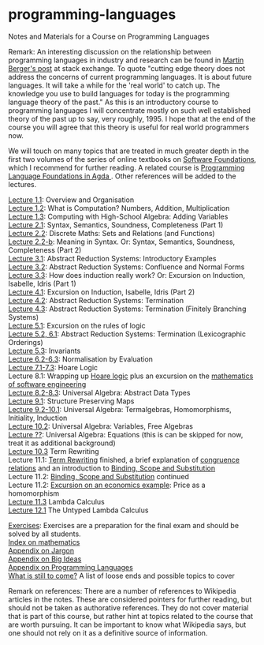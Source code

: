 # programming-languages
Notes and Materials for a Course on Programming Languages

Remark: An interesting discussion on the relationship between programming languages in industry and research can be found in [Martin Berger's post](https://cstheory.stackexchange.com/questions/24884/use-of-process-calculi-and-pl-theory-for-modern-programming-language-development) at stack exchange. To quote "cutting edge theory does not address the concerns of current programming languages. It is about future languages. It will take a while for the 'real world' to catch up. The knowledge you use to build languages for today is the programming language theory of the past." As this is an introductory course to programming languages I will concentrate mostly on such well established theory of the past up to say, very roughly, 1995. I hope that at the end of the course you will agree that this theory is useful for real world programmers now.

We will touch on many topics that are treated in much greater depth in the first two volumes of the series of online textbooks on [Software Foundations](https://softwarefoundations.cis.upenn.edu/current/index.html), which I recommend for further reading. A related course is [Programming Language Foundations in Agda
](https://plfa.github.io/Preface/). Other references will be added to the lectures. 

[Lecture 1.1](https://github.com/alexhkurz/programming-languages/blob/master/lecture-1.1.md): Overview and Organisation  
[Lecture 1.2](https://github.com/alexhkurz/programming-languages/blob/master/lecture-1.2.md): What is Computation? Numbers, Addition, Multiplication  
[Lecture 1.3](https://github.com/alexhkurz/programming-languages/blob/master/lecture-1.3.md): Computing with High-School Algebra: Adding Variables  
[Lecture 2.1](https://hackmd.io/hILQksyiTUW4mXxxOSF7eQ): Syntax, Semantics, Soundness, Completeness (Part 1)     
[Lecture 2.2](https://hackmd.io/s/B1gOX4lO7): Discrete Maths: Sets and Relations (and Functions)  
[Lecture 2.2-b](https://hackmd.io/s/SyIA3Lx_Q): Meaning in Syntax. Or: Syntax, Semantics, Soundness, Completeness (Part 2)  
[Lecture 3.1](https://hackmd.io/s/rkk0tgxu7): Abstract Reduction Systems: Introductory Examples  
[Lecture 3.2](https://hackmd.io/s/B1DPNGEdm): Abstract Reduction Systems: Confluence and Normal Forms  
[Lecture 3.3](https://hackmd.io/s/H1panO_um): How does induction really work? Or: Excursion on Induction, Isabelle, Idris (Part 1)  
[Lecture 4.1](https://hackmd.io/s/HyV1IYYd7): Excursion on Induction, Isabelle, Idris (Part 2)  
[Lecture 4.2](https://hackmd.io/s/BkXUkyw_Q): Abstract Reduction Systems: Termination  
[Lecture 4.3](https://hackmd.io/s/S1KcSWeYQ): Abstract Reduction Systems: Termination (Finitely Branching Systems)    
[Lecture 5.1](https://hackmd.io/s/Hyxy7veIKX): Excursion on the rules of logic  
[Lecture 5.2, 6.1](https://hackmd.io/s/HyddlMKtX):  Abstract Reduction Systems: Termination (Lexicographic Orderings)  
[Lecture 5.3](https://hackmd.io/s/rysQwJ2KX):  Invariants    
[Lecture 6.2-6.3](https://hackmd.io/s/rkqjXBW9X): Normalisation by Evaluation   
[Lecture 7.1-7.3](https://hackmd.io/s/H1STFZVq7): Hoare Logic  
Lecture 8.1: Wrapping up [Hoare logic](https://hackmd.io/s/H1STFZVq7) plus an excursion on the [mathematics of software engineering](https://hackmd.io/s/rJNFdNzo7)  
[Lecture 8.2-8.3](https://hackmd.io/s/Hk7_Dfyj7): Universal Algebra: Abstract Data Types  
[Lecture 9.1](https://hackmd.io/s/HkYir7AiQ): Structure Preserving Maps  
[Lecture 9.2-10.1](https://hackmd.io/s/Bymo_vCj7): Universal Algebra: Termalgebras, Homomorphisms, Initiality, Induction   
[Lecture 10.2](https://hackmd.io/s/By3OtPAsQ): Universal Algebra: Variables, Free Algebras  
[Lecture ??](https://hackmd.io/s/HyMesfK3Q): Universal Algebra: Equations (this is can be skipped for now, treat it as additional background)  
[Lecture 10.3](https://hackmd.io/s/BJLCzAKnQ) Term Rewriting   
Lecture 11.1: [Term Rewriting](https://hackmd.io/s/BJLCzAKnQ) finished, a brief explanation of  [congruence relations](https://hackmd.io/s/HyMesfK3Q#Congruence-relations) and an introduction to  [Binding, Scope and Substitution](https://hackmd.io/s/SkQzDC6n7)  
Lecture 11.2:  [Binding, Scope and Substitution](https://hackmd.io/s/SkQzDC6n7)  continued  
Lecture 11.2:  [Excursion on an economics example](https://hackmd.io/s/rkUxnAgTQ): Price as a homomorphism  
[Lecture 11.3](https://hackmd.io/s/S1PpQSCn7) Lambda Calculus     
[Lecture 12.1](https://hackmd.io/s/r1kDshkaX) The Untyped Lambda Calculus     



[Exercises](https://hackmd.io/s/HJQNfRbtX): Exercises are a preparation for the final exam and should be solved by all students.  
[Index on mathematics](https://github.com/alexhkurz/programming-languages/blob/master/index-of-maths.md)   
[Appendix on Jargon](https://github.com/alexhkurz/programming-languages/blob/master/appendix-jargon.md)   
[Appendix on Big Ideas](https://github.com/alexhkurz/programming-languages/blob/master/big-ideas.md)   
[Appendix on Programming Languages](https://github.com/alexhkurz/programming-languages/blob/master/appendix-programming-languages.md)  
[What is still to come?](https://github.com/alexhkurz/programming-languages/blob/master/mixed-notes.md) A list of loose ends and possible topics to cover

Remark on references: There are a number of references to Wikipedia articles in the notes. These are considered pointers for further reading, but should not be taken as authorative references. They do not cover material that is part of this course, but rather hint at topics related to the course that are worth pursuing.  It can be important to know what Wikipedia says, but one should not rely on it as a definitive source of information.
